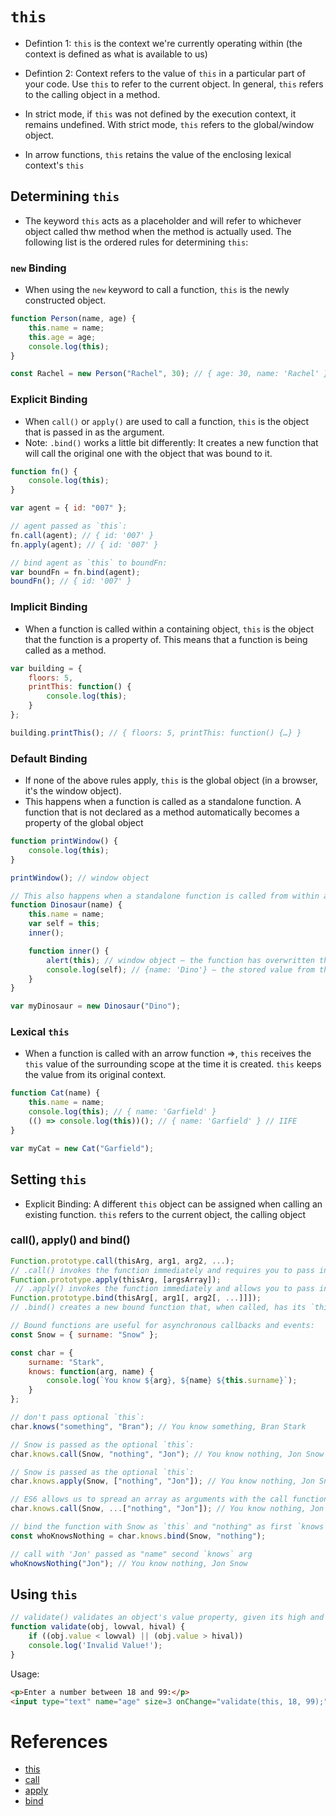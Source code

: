 # `this`

* Defintion 1: `this` is the context we're currently operating within (the context is defined as what is available to us)
* Defintion 2: Context refers to the value of `this` in a particular part of your code. Use `this` to refer to the current object. In general, `this` refers to the calling object in a method.

* In strict mode, if `this` was not defined by the execution context, it remains undefined. With strict mode, `this` refers to the global/window object.
* In arrow functions, `this` retains the value of the enclosing lexical context's `this`

## Determining `this`

* The keyword `this` acts as a placeholder and will refer to whichever object called thw method when the method is actually used. The following list is the ordered rules for determining `this`:

### `new` Binding

* When using the `new` keyword to call a function, `this` is the newly constructed object.

```javascript
function Person(name, age) {
	this.name = name;
	this.age = age;
	console.log(this);
}

const Rachel = new Person("Rachel", 30); // { age: 30, name: 'Rachel' }
```

### Explicit Binding
* When `call()` or `apply()` are used to call a function, `this` is the object that is passed in as the argument.
* Note: `.bind()` works a little bit differently: It creates a new function that will call the original one with the object that was bound to it.

```javascript
function fn() {
	console.log(this);
}

var agent = { id: "007" };

// agent passed as `this`:
fn.call(agent); // { id: '007' }
fn.apply(agent); // { id: '007' }

// bind agent as `this` to boundFn:
var boundFn = fn.bind(agent);
boundFn(); // { id: '007' }
```

### Implicit Binding

* When a function is called within a containing object, `this` is the object that the function is a property of. This means that a function is being called as a method.

```javascript
var building = {
	floors: 5,
	printThis: function() {
		console.log(this);
	}
};

building.printThis(); // { floors: 5, printThis: function() {…} }
```

### Default Binding

* If none of the above rules apply, `this` is the global object (in a browser, it's the window object).
* This happens when a function is called as a standalone function. A function that is not declared as a method automatically becomes a property of the global object

```javascript
function printWindow() {
	console.log(this);
}

printWindow(); // window object

// This also happens when a standalone function is called from within an outer function scope:
function Dinosaur(name) {
	this.name = name;
	var self = this;
	inner();

	function inner() {
		alert(this); // window object — the function has overwritten the `this` context
		console.log(self); // {name: 'Dino'} — the stored value from the outer context
	}
}

var myDinosaur = new Dinosaur("Dino");
```

### Lexical `this`

* When a function is called with an arrow function =>, `this` receives the `this` value of the surrounding scope at the time it is created. `this` keeps the value from its original context.

```javascript
function Cat(name) {
	this.name = name;
	console.log(this); // { name: 'Garfield' }
	(() => console.log(this))(); // { name: 'Garfield' } // IIFE
}

var myCat = new Cat("Garfield");
```

## Setting `this`
* Explicit Binding: A different `this` object can be assigned when calling an existing function. `this` refers to the current object, the calling object

### call(), apply() and bind()

```javascript
Function.prototype.call(thisArg, arg1, arg2, ...);
// .call() invokes the function immediately and requires you to pass in a list of comma-separated arguments
Function.prototype.apply(thisArg, [argsArray]);
 // .apply() invokes the function immediately and allows you to pass in arguments as an array
Function.prototype.bind(thisArg[, arg1[, arg2[, ...]]]);
// .bind() creates a new bound function that, when called, has its `this` keyword set to the provided value, with a given sequence of arguments preceding any provided when the new function is called

// Bound functions are useful for asynchronous callbacks and events:
const Snow = { surname: "Snow" };

const char = {
	surname: "Stark",
	knows: function(arg, name) {
		console.log(`You know ${arg}, ${name} ${this.surname}`);
	}
};

// don't pass optional `this`:
char.knows("something", "Bran"); // You know something, Bran Stark

// Snow is passed as the optional `this`: 
char.knows.call(Snow, "nothing", "Jon"); // You know nothing, Jon Snow

// Snow is passed as the optional `this`: 
char.knows.apply(Snow, ["nothing", "Jon"]);	// You know nothing, Jon Snow

// ES6 allows us to spread an array as arguments with the call function: 
char.knows.call(Snow, ...["nothing", "Jon"]); // You know nothing, Jon Snow

// bind the function with Snow as `this` and "nothing" as first `knows` arg
const whoKnowsNothing = char.knows.bind(Snow, "nothing");

// call with 'Jon' passed as "name" second `knows` arg
whoKnowsNothing("Jon"); // You know nothing, Jon Snow 
```

## Using `this`

```javascript
// validate() validates an object's value property, given its high and low values:
function validate(obj, lowval, hival) {
	if ((obj.value < lowval) || (obj.value > hival))
	console.log('Invalid Value!');
}
```

Usage:

```html
<p>Enter a number between 18 and 99:</p>
<input type="text" name="age" size=3 onChange="validate(this, 18, 99);">
```

# References
* [this](https://developer.mozilla.org/en-US/docs/Web/JavaScript/Reference/Operators/this)
* [call](https://developer.mozilla.org/en-US/docs/Web/JavaScript/Reference/Global_Objects/Function/call)
* [apply](https://developer.mozilla.org/en-US/docs/Web/JavaScript/Reference/Global_Objects/Function/apply)
* [bind](https://developer.mozilla.org/en-US/docs/Web/JavaScript/Reference/Global_Objects/Function/bind)